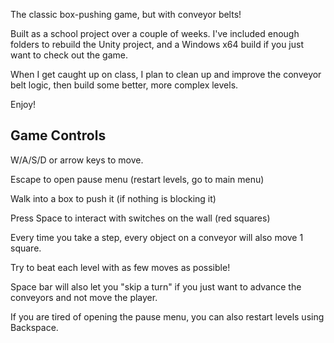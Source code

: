 The classic box-pushing game, but with conveyor belts!

Built as a school project over a couple of weeks.
I've included enough folders to rebuild the Unity project, and a Windows x64 build if you just want to check out the game.

When I get caught up on class, I plan to clean up and improve the conveyor belt logic, then build some better, more
complex levels.

Enjoy!


## Game Controls

W/A/S/D or arrow keys to move.

Escape to open pause menu (restart levels, go to main menu)

Walk into a box to push it (if nothing is blocking it)

Press Space to interact with switches on the wall (red squares)

Every time you take a step, every object on a conveyor will also move 1 square.

Try to beat each level with as few moves as possible!

Space bar will also let you "skip a turn" if you just want to advance the conveyors and not move the player.

If you are tired of opening the pause menu, you can also restart levels using Backspace.